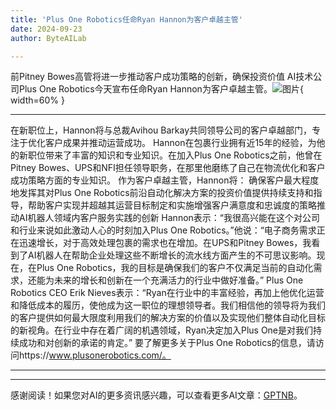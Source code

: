 ```yaml
---
title: 'Plus One Robotics任命Ryan Hannon为客户卓越主管'
date: 2024-09-23
author: ByteAILab

---
```


前Pitney Bowes高管将进一步推动客户成功策略的创新，确保投资价值
AI技术公司Plus One Robotics今天宣布任命Ryan Hannon为客户卓越主管。![图片](https://ai-techpark.com/wp-content/uploads/2024/09/Plus-One-960x540.jpg){ width=60% }

---
在新职位上，Hannon将与总裁Avihou Barkay共同领导公司的客户卓越部门，专注于优化客户成果并推动运营成功。
Hannon在包裹行业拥有近15年的经验，为他的新职位带来了丰富的知识和专业知识。在加入Plus One Robotics之前，他曾在Pitney Bowes、UPS和NFI担任领导职务，在那里他磨练了自己在物流优化和客户成功策略方面的专业知识。
作为客户卓越主管，Hannon将：
确保客户最大程度地发挥其对Plus One Robotics前沿自动化解决方案的投资价值提供持续支持和指导，帮助客户实现并超越其运营目标制定和实施增强客户满意度和忠诚度的策略推动AI机器人领域内客户服务实践的创新
Hannon表示：“我很高兴能在这个对公司和行业来说如此激动人心的时刻加入Plus One Robotics。”他说：“电子商务需求正在迅速增长，对于高效处理包裹的需求也在增加。在UPS和Pitney Bowes，我看到了AI机器人在帮助企业处理这些不断增长的流水线方面产生的不可思议影响。现在，在Plus One Robotics，我的目标是确保我们的客户不仅满足当前的自动化需求，还能为未来的增长和创新在一个充满活力的行业中做好准备。”
Plus One Robotics CEO Erik Nieves表示：“Ryan在行业中的丰富经验，再加上他优化运营和降低成本的履历，使他成为这一职位的理想领导者。我们相信他的领导将为我们的客户提供如何最大限度利用我们的解决方案的价值以及实现他们整体自动化目标的新视角。在行业中存在着广阔的机遇领域，Ryan决定加入Plus One是对我们持续成功和对创新的承诺的肯定。”
要了解更多关于Plus One Robotics的信息，请访问https://www.plusonerobotics.com/。

---
---
感谢阅读！如果您对AI的更多资讯感兴趣，可以查看更多AI文章：[GPTNB](https://gptnb.com)。